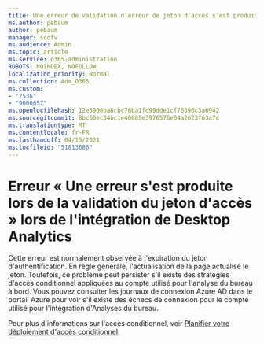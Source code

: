 ```yaml
---
title: Une erreur de validation d'erreur de jeton d'accès s'est produite lors de l'embarquement d'Analyses du bureau
ms.author: pebaum
author: pebaum
manager: scotv
ms.audience: Admin
ms.topic: article
ms.service: o365-administration
ROBOTS: NOINDEX, NOFOLLOW
localization_priority: Normal
ms.collection: Adm_O365
ms.custom:
- "2536"
- "9000657"
ms.openlocfilehash: 12e5906ba8cbc76ba1fd99dde1cf76396c3a6942
ms.sourcegitcommit: 8bc60ec34bc1e40685e3976576e04a2623f63a7c
ms.translationtype: MT
ms.contentlocale: fr-FR
ms.lasthandoff: 04/15/2021
ms.locfileid: "51813686"
---
```

# <a name="there-was-an-error-validating-access-token-error-during-desktop-analytics-onboarding"></a>Erreur « Une erreur s'est produite lors de la validation du jeton d'accès » lors de l'intégration de Desktop Analytics

Cette erreur est normalement observée à l'expiration du jeton d'authentification. En règle générale, l'actualisation de la page actualisé le jeton. Toutefois, ce problème peut persister s'il existe des stratégies d'accès conditionnel appliquées au compte utilisé pour l'analyse du bureau à bord. Vous pouvez consulter les journaux de connexion Azure AD dans le portail Azure pour voir s'il existe des échecs de connexion pour le compte utilisé pour l'intégration d'Analyses du bureau.

Pour plus d'informations sur l'accès conditionnel, voir [Planifier votre déploiement d'accès conditionnel.](https://docs.microsoft.com/azure/active-directory/conditional-access/plan-conditional-access)